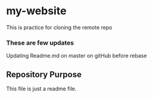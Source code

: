 # my-website
This is practice for cloning the remote repo
### These are few updates

Updating Readme.md on master on gitHub before rebase

## Repository Purpose

This file is just a readme file.
